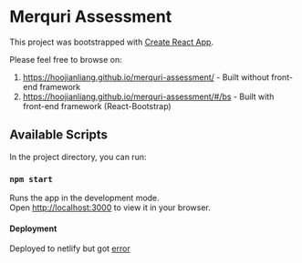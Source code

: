 # Merquri Assessment

This project was bootstrapped with [Create React App](https://nuxt.com/docs/getting-started/installation).

Please feel free to browse on:
1.  https://hoojianliang.github.io/merquri-assessment/ - Built without front-end framework
2.  https://hoojianliang.github.io/merquri-assessment/#/bs - Built with front-end framework (React-Bootstrap)

## Available Scripts

In the project directory, you can run:

### `npm start`

Runs the app in the development mode.\
Open [http://localhost:3000](http://localhost:3000) to view it in your browser.


#### Deployment
Deployed to netlify but got [error](https://legendary-douhua-b2a288.netlify.app/)
